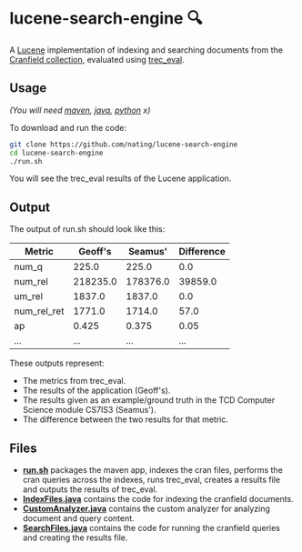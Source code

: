 # lucene-search-engine 🔍

A [Lucene](https://lucene.apache.org/) implementation of indexing and searching documents from the [Cranfield collection](http://ir.dcs.gla.ac.uk/resources/test_collections/cran/), evaluated using [trec_eval](https://trec.nist.gov/trec_eval/).

## Usage

*(You will need [maven](https://maven.apache.org/), [java](https://www.java.com/), [python](https://www.python.org/) x)*

To download and run the code:
```bash
git clone https://github.com/nating/lucene-search-engine
cd lucene-search-engine
./run.sh
```

You will see the trec_eval results of the Lucene application.

## Output

The output of run.sh should look like this:

|Metric 	|Geoff's |Seamus' |Difference	|
|---|---|---|---|
|num_q  	|225.0   |225.0   |0.0			|
|num_rel 	|218235.0|178376.0|39859.0		|
|um_rel 	|1837.0  |1837.0  |0.0			|
|num_rel_ret|1771.0  |1714.0  |57.0			|
|ap 		|0.425   |0.375   |0.05			|
|...|...|...|...|

These outputs represent: 
* The metrics from trec_eval.
* The results of the application (Geoff's).
* The results given as an example/ground truth in the TCD Computer Science module CS7IS3 (Seamus').
* The difference between the two results for that metric.

## Files

* [**run.sh**](https://github.com/nating/lucene-search-engine/blob/master/run.sh) packages the maven app, indexes the cran files, performs the cran queries across the indexes, runs trec_eval, creates a results file and outputs the results of trec_eval.
* [**IndexFiles.java**](https://github.com/nating/lucene-search-engine/blob/master/luceneapp/src/main/java/com/mycompany/luceneapp/IndexFiles.java) contains the code for indexing the cranfield documents.
* [**CustomAnalyzer.java**](https://github.com/nating/lucene-search-engine/blob/master/luceneapp/src/main/java/com/mycompany/luceneapp/CustomAnalyzer.java) contains the custom analyzer for analyzing document and query content.
* [**SearchFiles.java**](https://github.com/nating/lucene-search-engine/blob/master/luceneapp/src/main/java/com/mycompany/luceneapp/SearchFiles.java) contains the code for running the cranfield queries and creating the results file.


